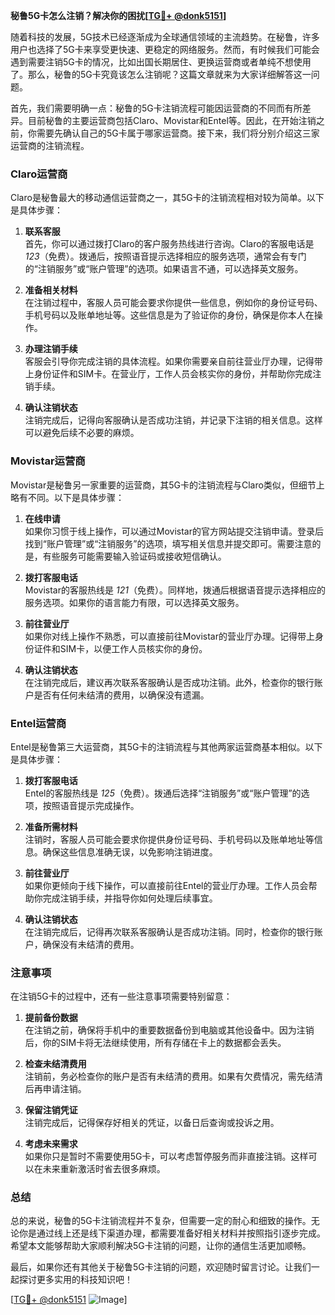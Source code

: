 **秘鲁5G卡怎么注销？解决你的困扰[[TG💪+ @donk5151](https://t.me/s/donk5151)]**

随着科技的发展，5G技术已经逐渐成为全球通信领域的主流趋势。在秘鲁，许多用户也选择了5G卡来享受更快速、更稳定的网络服务。然而，有时候我们可能会遇到需要注销5G卡的情况，比如出国长期居住、更换运营商或者单纯不想使用了。那么，秘鲁的5G卡究竟该怎么注销呢？这篇文章就来为大家详细解答这一问题。

首先，我们需要明确一点：秘鲁的5G卡注销流程可能因运营商的不同而有所差异。目前秘鲁的主要运营商包括Claro、Movistar和Entel等。因此，在开始注销之前，你需要先确认自己的5G卡属于哪家运营商。接下来，我们将分别介绍这三家运营商的注销流程。

### Claro运营商

Claro是秘鲁最大的移动通信运营商之一，其5G卡的注销流程相对较为简单。以下是具体步骤：

1. **联系客服**  
   首先，你可以通过拨打Claro的客户服务热线进行咨询。Claro的客服电话是 *123*（免费）。拨通后，按照语音提示选择相应的服务选项，通常会有专门的“注销服务”或“账户管理”的选项。如果语言不通，可以选择英文服务。

2. **准备相关材料**  
   在注销过程中，客服人员可能会要求你提供一些信息，例如你的身份证号码、手机号码以及账单地址等。这些信息是为了验证你的身份，确保是你本人在操作。

3. **办理注销手续**  
   客服会引导你完成注销的具体流程。如果你需要亲自前往营业厅办理，记得带上身份证件和SIM卡。在营业厅，工作人员会核实你的身份，并帮助你完成注销手续。

4. **确认注销状态**  
   注销完成后，记得向客服确认是否成功注销，并记录下注销的相关信息。这样可以避免后续不必要的麻烦。

### Movistar运营商

Movistar是秘鲁另一家重要的运营商，其5G卡的注销流程与Claro类似，但细节上略有不同。以下是具体步骤：

1. **在线申请**  
   如果你习惯于线上操作，可以通过Movistar的官方网站提交注销申请。登录后找到“账户管理”或“注销服务”的选项，填写相关信息并提交即可。需要注意的是，有些服务可能需要输入验证码或接收短信确认。

2. **拨打客服电话**  
   Movistar的客服热线是 *121*（免费）。同样地，拨通后根据语音提示选择相应的服务选项。如果你的语言能力有限，可以选择英文服务。

3. **前往营业厅**  
   如果你对线上操作不熟悉，可以直接前往Movistar的营业厅办理。记得带上身份证件和SIM卡，以便工作人员核实你的身份。

4. **确认注销状态**  
   在注销完成后，建议再次联系客服确认是否成功注销。此外，检查你的银行账户是否有任何未结清的费用，以确保没有遗漏。

### Entel运营商

Entel是秘鲁第三大运营商，其5G卡的注销流程与其他两家运营商基本相似。以下是具体步骤：

1. **拨打客服电话**  
   Entel的客服热线是 *125*（免费）。拨通后选择“注销服务”或“账户管理”的选项，按照语音提示完成操作。

2. **准备所需材料**  
   注销时，客服人员可能会要求你提供身份证号码、手机号码以及账单地址等信息。确保这些信息准确无误，以免影响注销进度。

3. **前往营业厅**  
   如果你更倾向于线下操作，可以直接前往Entel的营业厅办理。工作人员会帮助你完成注销手续，并指导你如何处理后续事宜。

4. **确认注销状态**  
   在注销完成后，记得再次联系客服确认是否成功注销。同时，检查你的银行账户，确保没有未结清的费用。

### 注意事项

在注销5G卡的过程中，还有一些注意事项需要特别留意：

1. **提前备份数据**  
   在注销之前，确保将手机中的重要数据备份到电脑或其他设备中。因为注销后，你的SIM卡将无法继续使用，所有存储在卡上的数据都会丢失。

2. **检查未结清费用**  
   注销前，务必检查你的账户是否有未结清的费用。如果有欠费情况，需先结清后再申请注销。

3. **保留注销凭证**  
   注销完成后，记得保存好相关的凭证，以备日后查询或投诉之用。

4. **考虑未来需求**  
   如果你只是暂时不需要使用5G卡，可以考虑暂停服务而非直接注销。这样可以在未来重新激活时省去很多麻烦。

### 总结

总的来说，秘鲁的5G卡注销流程并不复杂，但需要一定的耐心和细致的操作。无论你是通过线上还是线下渠道办理，都需要准备好相关材料并按照指引逐步完成。希望本文能够帮助大家顺利解决5G卡注销的问题，让你的通信生活更加顺畅。

最后，如果你还有其他关于秘鲁5G卡注销的问题，欢迎随时留言讨论。让我们一起探讨更多实用的科技知识吧！

[[TG💪+ @donk5151](https://t.me/s/donk5151) ![Image](https://i.postimg.cc/rwNCRYN7/Snipaste-2025-04-30-17-27-05.png)]